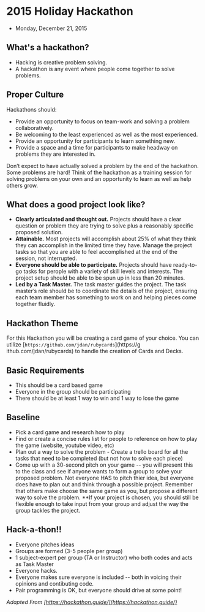 # 2015 Holiday Hackathon 
- Monday, December 21, 2015

## What's a hackathon?
- Hacking is creative problem solving.
- A hackathon is any event where people come together to solve problems. 

## Proper Culture
Hackathons should:
- Provide an opportunity to focus on team-work and solving a problem collaboratively.
- Be welcoming to the least experienced as well as the most experienced.
- Provide an opportunity for participants to learn something new.
- Provide a space and a time for participants to make headway on problems they are interested in.

Don’t expect to have actually solved a problem by the end of the hackathon. Some problems are hard! Think of the hackathon as a training session for solving problems on your own and an opportunity to learn as well as help others grow.

## What does a good project look like?
- **Clearly articulated and thought out.** Projects should have a clear question or problem they are trying to solve plus a reasonably specific proposed solution.
- **Attainable.** Most projects will accomplish about 25% of what they think they can accomplish in the limited time they have. Manage the project tasks so that you are able to feel accomplished at the end of the session, not interrupted.
- **Everyone should be able to participate.** Projects should have ready-to-go tasks for perople with a variety of skill levels and interests. The project setup should be able to be spun up in less than 20 minutes. 
- **Led by a Task Master.** The task master guides the project. The task master’s role should be to coordinate the details of the project, ensuring each team member has something to work on and helping pieces come together fluidly.

## Hackathon Theme
For this Hackathon you will be creating a card game of your choice. You can utilize [`https://github.com/jdan/rubycards`](https://g
ithub.com/jdan/rubycards) to handle the creation of Cards and Decks.

## Basic Requirements
- This should be a card based game
- Everyone in the group should be participating
- There should be at least 1 way to win and 1 way to lose the game

## Baseline
- Pick a card game and research how to play
- Find or create a concise rules list for people to reference on how to play the game (website, youtube video, etc)
- Plan out a way to solve the problem - Create a trello board for all the tasks that need to be completed (but not how to solve each piece)
- Come up with a 30-second pitch on your game -- you will present this to the class and see if anyone wants to form a group to solve your proposed problem. Not everyone HAS to pitch thier idea, but everyone does have to plan out and think through a possible project. Remember that others make choose the same game as you, but propose a different way to solve the problem. **If your project is chosen, you should still be flexible enough to take input from your group and adjust the way the group tackles the project.

## Hack-a-thon!!
- Everyone pitches ideas
- Groups are formed (3-5 people per group)
- 1 subject-expert per group (TA or Instructor) who both codes and acts as Task Master
- Everyone hacks. 
- Everyone makes sure everyone is included -- both in voicing their opinions and contibuting code.
- Pair programming is OK, but everyone should drive at some point!

<!--
## Extensions
- Create an AI to play the game (smart or not -- A random AI is still AI!)
- Create a leader board to track high scores between games
- Put in an [Easter Egg](http://www.businessinsider.com/best-video-game-easter-eggs-ever-2014-7) in your game
-->






_Adapted From [https://hackathon.guide/](https://hackathon.guide/)_
